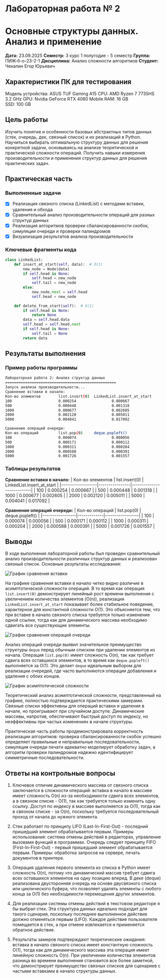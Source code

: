 # Лабораторная работа № 2
# Основные структуры данных. Анализ и применение

**Дата:** 23.09.2025
**Семестр:** 3 курс 1 полугодие - 5 семестр
**Группа:** ПИЖ-б-о-23-2-1
**Дисциплина:** Анализ сложности алгоритмов
**Студент:** Чекалин Егор Юрьевич

## Характеристики ПК для тестирования
Модель устройства: ASUS TUF Gaming A15
CPU: AMD Ryzen 7 7735HS 3.2 GHz
GPU: Nvidia GeForce RTX 4060 Mobile
RAM: 16 GB  
SSD: 100 GB

## Цель работы
Изучить понятие и особенности базовых абстрактных типов данных (стек, очередь, дек,
связный список) и их реализаций в Python. Научиться выбирать оптимальную структуру данных для
решения конкретной задачи, основываясь на анализе теоретической и практической сложности
операций. Получить навыки измерения производительности и применения структур данных для
решения практических задач.

## Практическая часть

### Выполненные задачи
- [x] Реализация связного списка (LinkedList) с методами вставки, удаления и обхода
- [x] Сравнительный анализ производительности операций для разных структур данных
- [x] Реализация алгоритмов проверки сбалансированности скобок, симуляции очереди и проверки палиндромов
- [x] Визуализация результатов анализа производительности

### Ключевые фрагменты кода
```python
class LinkedList:
    def insert_at_start(self, data):  # O(1)
        new_node = Node(data)
        if self.head is None:
            self.head = new_node
            self.tail = new_node
        else:
            new_node.next = self.head
            self.head = new_node
    
    def delete_from_start(self):  # O(1)
        if self.head is None:
            return None
        data = self.head.data
        self.head = self.head.next
        if self.head is None:
            self.tail = None
        return data
```

## Результаты выполнения

### Пример работы программы
```bash
Лабораторная работа 2: Анализ структур данных
==================================================
Запуск анализа производительности...
Сравнение вставки в начало:
Кол-во элементов        list.insert(0)  LinkedList.insert_at_start
100                     0.000254                0.000667
500                     0.000448                0.001318
1000                    0.000677                0.002605
2000                    0.002120                0.005011
5000                    0.004041                0.017092

Сравнение операций очереди:
Кол-во операций         list.pop(0)     deque.popleft()
100                     0.000074                0.000056
500                     0.000171                0.000112
1000                    0.000311                0.000204
2000                    0.000588                0.000391
5000                    0.001726                0.001557
```

### Таблицы результатов

**Сравнение вставки в начало:**
| Кол-во элементов | list.insert(0) | LinkedList.insert_at_start |
|------------------|----------------|---------------------------|
| 100              | 0.000254       | 0.000667                  |
| 500              | 0.000448       | 0.001318                  |
| 1000             | 0.000677       | 0.002605                  |
| 2000             | 0.002120       | 0.005011                  |
| 5000             | 0.004041       | 0.017092                  |

**Сравнение операций очереди:**
| Кол-во операций | list.pop(0) | deque.popleft() |
|-----------------|-------------|-----------------|
| 100             | 0.000074    | 0.000056        |
| 500             | 0.000171    | 0.000112        |
| 1000            | 0.000311    | 0.000204        |
| 2000            | 0.000588    | 0.000391        |
| 5000            | 0.001726    | 0.001557        |


## Выводы

В ходе выполнения лабораторной работы был проведен сравнительный анализ производительности различных структур данных и реализован связный список. Основные результаты исследования:

![График сравнения вставки](report/insertion_comparsion.png)

На графике сравнения вставки в начало четко видно различие в асимптотической сложности операций. В то время как операция `list.insert(0)` демонстрирует линейный рост времени выполнения с увеличением количества элементов (O(n)), реализация `LinkedList.insert_at_start` показывает более стабильное поведение, характерное для константной сложности O(1). Это объясняется тем, что при вставке в начало связного списка требуется только изменение одной ссылки, тогда как для динамического массива необходимо сдвигать все существующие элементы.

![График сравнения операций очереди](report/queue_comparsion.png)

Анализ операций очереди выявил значительное преимущество структуры `deque` перед обычным списком при удалении элементов из начала. Операция `list.pop(0)` имеет сложность O(n), так как требует сдвига всех оставшихся элементов, в то время как `deque.popleft()` выполняется за O(1). Это делает `deque` идеальным выбором для реализации очередей, где часто выполняются операции добавления и удаления с обоих концов.

![График асимптотической сложности](report/asymptotic_complexity.png)

Теоретический анализ асимптотической сложности, представленный на графике, полностью подтверждается практическими замерами. Связные списки эффективны для операций вставки и удаления в начале, но проигрывают при случайном доступе. Динамические массивы, напротив, обеспечивают быстрый доступ по индексу, но неэффективны при частых изменениях в начале структуры.

Практическая часть работы продемонстрировала корректность реализации алгоритмов: проверка сбалансированности скобок успешно определяет правильные и неправильные последовательности, симуляция очереди печати адекватно моделирует обработку задач, а алгоритм проверки палиндромов надежно идентифицирует симметричные последовательности.

## Ответы на контрольные вопросы

1. Ключевое отличие динамического массива от связного списка заключается в сложности операций: вставка в начало в массиве имеет сложность O(n) из-за необходимости сдвига всех элементов, а в связном списке - O(1), так как требуется только изменить одну ссылку. Доступ по индексу в массиве выполняется за O(1), тогда как в связном списке - за O(n), поскольку требуется последовательный проход от начала до нужного элемента.

2. Стек работает по принципу LIFO (Last-In-First-Out) - последний пришедший элемент обрабатывается первым. Примеры использования: система отмены действий в редакторах, управление вызовами функций в программах. Очередь следует принципу FIFO (First-In-First-Out) - первый пришедший элемент обрабатывается первым. Примеры: обработка запросов на сервере, печать документов в принтере.

3. Операция удаления первого элемента из списка в Python имеет сложность O(n), потому что динамический массив требует сдвига всех оставшихся элементов на одну позицию вперед. В деке (deque) реализована двусторонняя очередь на основе двусвязного списка или циклического буфера, что позволяет удалять элементы с любого конца за O(1) без необходимости перемещения других элементов.

4. Для реализации системы отмены действий в текстовом редакторе я бы выбрал стек. Эта структура данных идеально подходит для такого сценария, поскольку последнее выполненное действие должно отменяться первым (LIFO). Каждое действие пользователя помещается в стек, а при отмене извлекается и применяется обратное действие.

5. Результаты замеров подтверждают теоретические ожидания: вставка в начало связного списка имеет константную сложность O(1), тогда как для динамического массива эта операция имеет линейную сложность O(n). При увеличении количества элементов разница во времени выполнения становится все более заметной, что демонстрирует преимущество связных списков для сценариев с частыми вставками в начало структуры данных.